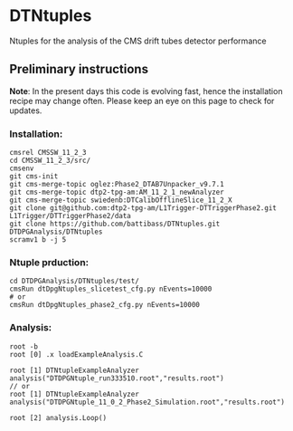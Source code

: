 # DTNtuples
Ntuples for the analysis of the CMS drift tubes detector performance

## Preliminary instructions
**Note**: 
In the present days this code is evolving fast, hence the installation recipe may change often. Please keep an eye on this page to check for updates.

### Installation:
```
cmsrel CMSSW_11_2_3
cd CMSSW_11_2_3/src/
cmsenv
git cms-init
git cms-merge-topic oglez:Phase2_DTAB7Unpacker_v9.7.1
git cms-merge-topic dtp2-tpg-am:AM_11_2_1_newAnalyzer
git cms-merge-topic swiedenb:DTCalibOfflineSlice_11_2_X 
git clone git@github.com:dtp2-tpg-am/L1Trigger-DTTriggerPhase2.git L1Trigger/DTTriggerPhase2/data
git clone https://github.com/battibass/DTNtuples.git DTDPGAnalysis/DTNtuples
scramv1 b -j 5
```

### Ntuple prduction:
```
cd DTDPGAnalysis/DTNtuples/test/
cmsRun dtDpgNtuples_slicetest_cfg.py nEvents=10000
# or
cmsRun dtDpgNtuples_phase2_cfg.py nEvents=10000
```

### Analysis:
```
root -b
root [0] .x loadExampleAnalysis.C

root [1] DTNtupleExampleAnalyzer analysis("DTDPGNtuple_run333510.root","results.root")
// or
root [1] DTNtupleExampleAnalyzer analysis("DTDPGNtuple_11_0_2_Phase2_Simulation.root","results.root")

root [2] analysis.Loop()
```
